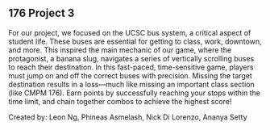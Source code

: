 ## 176 Project 3

For our project, we focused on the UCSC bus system, a critical aspect of student life. These buses are essential for getting to class, work, downtown, and more. This inspired the main mechanic of our game, where the protagonist, a banana slug, navigates a series of vertically scrolling buses to reach their destination. In this fast-paced, time-sensitive game, players must jump on and off the correct buses with precision. Missing the target destination results in a loss—much like missing an important class section (like CMPM 176). Earn points by successfully reaching your stops within the time limit, and chain together combos to achieve the highest score!

Created by: Leon Ng, Phineas Asmelash, Nick Di Lorenzo, Ananya Setty
